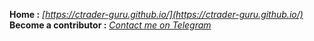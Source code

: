 **Home :** *[https://ctrader-guru.github.io/](https://ctrader-guru.github.io/)*  
**Become a contributor :** *[Contact me on Telegram](https://t.me/LeonardoCiaccio)* 
